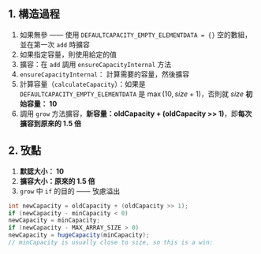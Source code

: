 ## 1. 構造過程

1. 如果無參 —— 使用 `DEFAULTCAPACITY_EMPTY_ELEMENTDATA = {}` 空的數組，並在第一次 `add` 時擴容
2. 如果指定容量，則使用給定的值
3. 擴容：在 `add` 調用 `ensureCapacityInternal` 方法
4. `ensureCapacityInternal`： 計算需要的容量，然後擴容
5. 計算容量（`calculateCapacity`）：如果是`DEFAULTCAPACITY_EMPTY_ELEMENTDATA` 是 $\max (10, size+1)$，否則就 $size$
	**初始容量： 10**
6. 調用 `grow` 方法擴容，**新容量：oldCapacity + (oldCapacity >> 1)**，即**每次擴容到原來的 1.5 倍**

## 2. 攷點

1. **默認大小： 10**
2. **擴容大小：原來的 1.5 倍**
3. `grow` 中 `if` 的目的 —— 攷慮溢出
```java
int newCapacity = oldCapacity + (oldCapacity >> 1);  
if (newCapacity - minCapacity < 0)  
newCapacity = minCapacity;  
if (newCapacity - MAX_ARRAY_SIZE > 0)  
newCapacity = hugeCapacity(minCapacity);  
// minCapacity is usually close to size, so this is a win:
```

